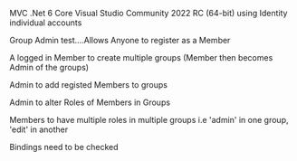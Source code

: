 MVC   .Net 6 Core Visual Studio Community 2022 RC (64-bit) using Identity individual accounts

Group Admin test....Allows
Anyone to register as a Member

A logged in Member to create multiple groups (Member then becomes Admin of the groups)

Admin to add registed Members to groups

Admin to alter Roles of Members in Groups

Members to have multiple roles in multiple groups i.e 'admin' in one group, 'edit' in another

Bindings need to be checked
